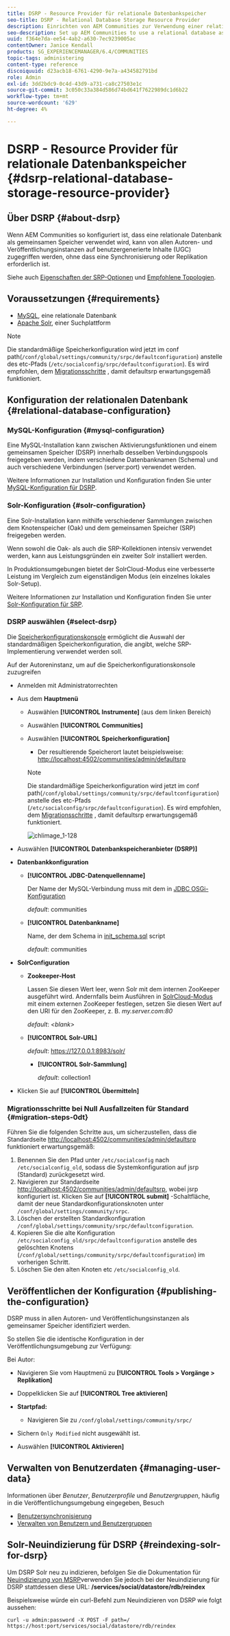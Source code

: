 ```yaml
---
title: DSRP - Resource Provider für relationale Datenbankspeicher
seo-title: DSRP - Relational Database Storage Resource Provider
description: Einrichten von AEM Communities zur Verwendung einer relationalen Datenbank als gemeinsamen Speicher
seo-description: Set up AEM Communities to use a relational database as its common store
uuid: f364e7da-ee54-4ab2-a630-7ec9239005ac
contentOwner: Janice Kendall
products: SG_EXPERIENCEMANAGER/6.4/COMMUNITIES
topic-tags: administering
content-type: reference
discoiquuid: d23acb18-6761-4290-9e7a-a434582791bd
role: Admin
exl-id: 3dd2bdc9-0c4d-43d9-a731-ca8c27503e1c
source-git-commit: 3c050c33a384d586d74bd641f7622989dc1d6b22
workflow-type: tm+mt
source-wordcount: '629'
ht-degree: 4%

---
```


# DSRP - Resource Provider für relationale Datenbankspeicher {#dsrp-relational-database-storage-resource-provider}

## Über DSRP {#about-dsrp}

Wenn AEM Communities so konfiguriert ist, dass eine relationale Datenbank als gemeinsamen Speicher verwendet wird, kann von allen Autoren- und Veröffentlichungsinstanzen auf benutzergenerierte Inhalte (UGC) zugegriffen werden, ohne dass eine Synchronisierung oder Replikation erforderlich ist.

Siehe auch [Eigenschaften der SRP-Optionen](working-with-srp.md#characteristics-of-srp-options) und [Empfohlene Topologien](topologies.md).

## Voraussetzungen {#requirements}

* [MySQL](#mysql-configuration), eine relationale Datenbank
* [Apache Solr](#solr-configuration), einer Suchplattform

>[!NOTE]
>
>Die standardmäßige Speicherkonfiguration wird jetzt im conf path(`/conf/global/settings/community/srpc/defaultconfiguration`) anstelle des etc-Pfads (`/etc/socialconfig/srpc/defaultconfiguration`). Es wird empfohlen, dem [Migrationsschritte](#migration-steps-0dt) , damit defaultsrp erwartungsgemäß funktioniert.

## Konfiguration der relationalen Datenbank {#relational-database-configuration}

### MySQL-Konfiguration {#mysql-configuration}

Eine MySQL-Installation kann zwischen Aktivierungsfunktionen und einem gemeinsamen Speicher (DSRP) innerhalb desselben Verbindungspools freigegeben werden, indem verschiedene Datenbanknamen (Schema) und auch verschiedene Verbindungen (server:port) verwendet werden.

Weitere Informationen zur Installation und Konfiguration finden Sie unter [MySQL-Konfiguration für DSRP](dsrp-mysql.md).

### Solr-Konfiguration {#solr-configuration}

Eine Solr-Installation kann mithilfe verschiedener Sammlungen zwischen dem Knotenspeicher (Oak) und dem gemeinsamen Speicher (SRP) freigegeben werden.

Wenn sowohl die Oak- als auch die SRP-Kollektionen intensiv verwendet werden, kann aus Leistungsgründen ein zweiter Solr installiert werden.

In Produktionsumgebungen bietet der SolrCloud-Modus eine verbesserte Leistung im Vergleich zum eigenständigen Modus (ein einzelnes lokales Solr-Setup).

Weitere Informationen zur Installation und Konfiguration finden Sie unter [Solr-Konfiguration für SRP](solr.md).

### DSRP auswählen {#select-dsrp}

Die [Speicherkonfigurationskonsole](srp-config.md) ermöglicht die Auswahl der standardmäßigen Speicherkonfiguration, die angibt, welche SRP-Implementierung verwendet werden soll.

Auf der Autoreninstanz, um auf die Speicherkonfigurationskonsole zuzugreifen

* Anmelden mit Administratorrechten
* Aus dem **Hauptmenü**

   * Auswählen **[!UICONTROL Instrumente]** (aus dem linken Bereich)
   * Auswählen **[!UICONTROL Communities]**
   * Auswählen **[!UICONTROL Speicherkonfiguration]**

      * Der resultierende Speicherort lautet beispielsweise: [http://localhost:4502/communities/admin/defaultsrp](http://localhost:4502/communities/admin/defaultsrp)
      >[!NOTE]
      >
      >Die standardmäßige Speicherkonfiguration wird jetzt im conf path(`/conf/global/settings/community/srpc/defaultconfiguration`) anstelle des etc-Pfads (`/etc/socialconfig/srpc/defaultconfiguration`). Es wird empfohlen, dem [Migrationsschritte](#migration-steps-0dt) , damit defaultsrp erwartungsgemäß funktioniert.

      ![chlimage_1-128](assets/chlimage_1-128.png)

* Auswählen **[!UICONTROL Datenbankspeicheranbieter (DSRP)]**
* **Datenbankkonfiguration**

   * **[!UICONTROL JDBC-Datenquellenname]**

      Der Name der MySQL-Verbindung muss mit dem in [JDBC OSGi-Konfiguration](dsrp-mysql.md#configurejdbcconnections)

      *default*: communities

   * **[!UICONTROL Datenbankname]**

      Name, der dem Schema in [init_schema.sql](dsrp-mysql.md#obtain-the-sql-script) script

      *default*: communities

* **SolrConfiguration**

   * **[](https://cwiki.apache.org/confluence/display/solr/Using+ZooKeeper+to+Manage+Configuration+Files)Zookeeper-Host**

      Lassen Sie diesen Wert leer, wenn Solr mit dem internen ZooKeeper ausgeführt wird. Andernfalls beim Ausführen in [SolrCloud-Modus](solr.md#solrcloud-mode) mit einem externen ZooKeeper festlegen, setzen Sie diesen Wert auf den URI für den ZooKeeper, z. B. *my.server.com:80*

      *default*: *&lt;blank>*

   * **[!UICONTROL Solr-URL]**

      *default*: https://127.0.0.1:8983/solr/

      * **[!UICONTROL Solr-Sammlung]**

         *default*: collection1

* Klicken Sie auf **[!UICONTROL Übermitteln]**

### Migrationsschritte bei Null Ausfallzeiten für Standard {#migration-steps-0dt}

Führen Sie die folgenden Schritte aus, um sicherzustellen, dass die Standardseite [http://localhost:4502/communities/admin/defaultsrp](http://localhost:4502/communities/admin/defaultsrp) funktioniert erwartungsgemäß:

1. Benennen Sie den Pfad unter `/etc/socialconfig` nach `/etc/socialconfig_old`, sodass die Systemkonfiguration auf jsrp (Standard) zurückgesetzt wird.
1. Navigieren zur Standardseite [http://localhost:4502/communities/admin/defaultsrp](http://localhost:4502/communities/admin/defaultsrp), wobei jsrp konfiguriert ist. Klicken Sie auf **[!UICONTROL submit]** -Schaltfläche, damit der neue Standardkonfigurationsknoten unter `/conf/global/settings/community/srpc`.
1. Löschen der erstellten Standardkonfiguration `/conf/global/settings/community/srpc/defaultconfiguration`.
1. Kopieren Sie die alte Konfiguration `/etc/socialconfig_old/srpc/defaultconfiguration` anstelle des gelöschten Knotens (`/conf/global/settings/community/srpc/defaultconfiguration`) im vorherigen Schritt.
1. Löschen Sie den alten Knoten etc `/etc/socialconfig_old`.

## Veröffentlichen der Konfiguration {#publishing-the-configuration}

DSRP muss in allen Autoren- und Veröffentlichungsinstanzen als gemeinsamer Speicher identifiziert werden.

So stellen Sie die identische Konfiguration in der Veröffentlichungsumgebung zur Verfügung:

Bei Autor:

* Navigieren Sie vom Hauptmenü zu **[!UICONTROL Tools > Vorgänge > Replikation]**
* Doppelklicken Sie auf **[!UICONTROL Tree aktivieren]**
* **Startpfad:**

   * Navigieren Sie zu `/conf/global/settings/community/srpc/`

* Sichern `Only Modified` nicht ausgewählt ist.
* Auswählen **[!UICONTROL Aktivieren]**

## Verwalten von Benutzerdaten {#managing-user-data}

Informationen über *Benutzer*, *Benutzerprofile* und *Benutzergruppen*, häufig in die Veröffentlichungsumgebung eingegeben, Besuch

* [Benutzersynchronisierung](sync.md)
* [Verwalten von Benutzern und Benutzergruppen](users.md)

## Solr-Neuindizierung für DSRP {#reindexing-solr-for-dsrp}

Um DSRP Solr neu zu indizieren, befolgen Sie die Dokumentation für [Neuindizierung von MSRP](msrp.md#msrp-reindex-tool)verwenden Sie jedoch bei der Neuindizierung für DSRP stattdessen diese URL: **/services/social/datastore/rdb/reindex**

Beispielsweise würde ein curl-Befehl zum Neuindizieren von DSRP wie folgt aussehen:

```shell
curl -u admin:password -X POST -F path=/ https://host:port/services/social/datastore/rdb/reindex
```
